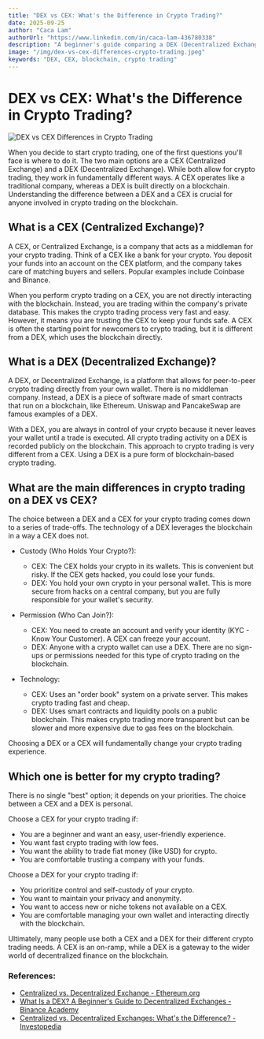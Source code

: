 ```yaml
---
title: "DEX vs CEX: What's the Difference in Crypto Trading?"
date: 2025-09-25
author: "Caca Lam"
authorUrl: "https://www.linkedin.com/in/caca-lam-436780338"
description: "A beginner's guide comparing a DEX (Decentralized Exchange) and a CEX (Centralized Exchange). Understand the key differences for crypto trading and how each uses the blockchain."
image: "/img/dex-vs-cex-differences-crypto-trading.jpeg"
keywords: "DEX, CEX, blockchain, crypto trading"
---
```


# DEX vs CEX: What's the Difference in Crypto Trading?

![DEX vs CEX Differences in Crypto Trading](/img/dex-vs-cex-differences-crypto-trading.jpeg)

When you decide to start crypto trading, one of the first questions you'll face is where to do it. The two main options are a CEX (Centralized Exchange) and a DEX (Decentralized Exchange). While both allow for crypto trading, they work in fundamentally different ways. A CEX operates like a traditional company, whereas a DEX is built directly on a blockchain. Understanding the difference between a DEX and a CEX is crucial for anyone involved in crypto trading on the blockchain.

## What is a CEX (Centralized Exchange)?

A CEX, or Centralized Exchange, is a company that acts as a middleman for your crypto trading. Think of a CEX like a bank for your crypto. You deposit your funds into an account on the CEX platform, and the company takes care of matching buyers and sellers. Popular examples include Coinbase and Binance.

When you perform crypto trading on a CEX, you are not directly interacting with the blockchain. Instead, you are trading within the company's private database. This makes the crypto trading process very fast and easy. However, it means you are trusting the CEX to keep your funds safe. A CEX is often the starting point for newcomers to crypto trading, but it is different from a DEX, which uses the blockchain directly.

## What is a DEX (Decentralized Exchange)?

A DEX, or Decentralized Exchange, is a platform that allows for peer-to-peer crypto trading directly from your own wallet. There is no middleman company. Instead, a DEX is a piece of software made of smart contracts that run on a blockchain, like Ethereum. Uniswap and PancakeSwap are famous examples of a DEX.

With a DEX, you are always in control of your crypto because it never leaves your wallet until a trade is executed. All crypto trading activity on a DEX is recorded publicly on the blockchain. This approach to crypto trading is very different from a CEX. Using a DEX is a pure form of blockchain-based crypto trading.

## What are the main differences in crypto trading on a DEX vs CEX?

The choice between a DEX and a CEX for your crypto trading comes down to a series of trade-offs. The technology of a DEX leverages the blockchain in a way a CEX does not.

* Custody (Who Holds Your Crypto?):
    * CEX: The CEX holds your crypto in its wallets. This is convenient but risky. If the CEX gets hacked, you could lose your funds.
    * DEX: You hold your own crypto in your personal wallet. This is more secure from hacks on a central company, but you are fully responsible for your wallet's security.

* Permission (Who Can Join?):
    * CEX: You need to create an account and verify your identity (KYC - Know Your Customer). A CEX can freeze your account.
    * DEX: Anyone with a crypto wallet can use a DEX. There are no sign-ups or permissions needed for this type of crypto trading on the blockchain.

* Technology:
    * CEX: Uses an "order book" system on a private server. This makes crypto trading fast and cheap.
    * DEX: Uses smart contracts and liquidity pools on a public blockchain. This makes crypto trading more transparent but can be slower and more expensive due to gas fees on the blockchain.

Choosing a DEX or a CEX will fundamentally change your crypto trading experience.

## Which one is better for my crypto trading?

There is no single "best" option; it depends on your priorities. The choice between a CEX and a DEX is personal.

Choose a CEX for your crypto trading if:
* You are a beginner and want an easy, user-friendly experience.
* You want fast crypto trading with low fees.
* You want the ability to trade fiat money (like USD) for crypto.
* You are comfortable trusting a company with your funds.

Choose a DEX for your crypto trading if:
* You prioritize control and self-custody of your crypto.
* You want to maintain your privacy and anonymity.
* You want to access new or niche tokens not available on a CEX.
* You are comfortable managing your own wallet and interacting directly with the blockchain.

Ultimately, many people use both a CEX and a DEX for their different crypto trading needs. A CEX is an on-ramp, while a DEX is a gateway to the wider world of decentralized finance on the blockchain.

### References:
* [Centralized vs. Decentralized Exchange - Ethereum.org](https://ethereum.org/en/dex/)
* [What Is a DEX? A Beginner's Guide to Decentralized Exchanges - Binance Academy](https://academy.binance.com/en/articles/what-is-a-dex-a-beginners-guide-to-decentralized-exchanges)
* [Centralized vs. Decentralized Exchanges: What's the Difference? - Investopedia](https://www.investopedia.com/centralized-vs-decentralized-exchanges-6827822)
